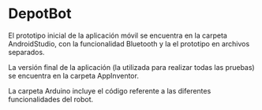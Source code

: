 # DepotBot

El prototipo inicial de la aplicación móvil se encuentra en la carpeta AndroidStudio, con la funcionalidad Bluetooth y la
el prototipo en archivos separados.

La versión final de la aplicación (la utilizada para realizar todas las pruebas) se encuentra en la carpeta AppInventor.

La carpeta Arduino incluye el código referente a las diferentes funcionalidades del robot.
